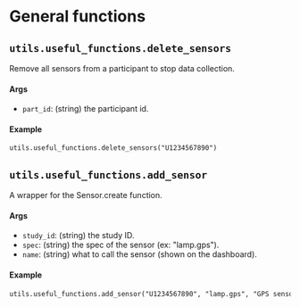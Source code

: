 # General functions

## `utils.useful_functions.delete_sensors`
Remove all sensors from a participant to stop data collection. 

#### Args

- `part_id`: (string) the participant id.

#### Example

```markdown
utils.useful_functions.delete_sensors("U1234567890")
```


## `utils.useful_functions.add_sensor`
A wrapper for the Sensor.create function.

#### Args

- `study_id`: (string) the study ID.
- `spec`: (string) the spec of the sensor (ex: "lamp.gps").
- `name`: (string) what to call the sensor (shown on the dashboard).

#### Example

```markdown
utils.useful_functions.add_sensor("U1234567890", "lamp.gps", "GPS sensor")
```
